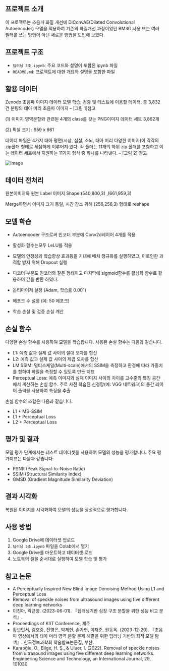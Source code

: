 ## 프로젝트 소개

이 프로젝트는 초음파 화질 개선에 DiConvAE(Dilated Convolutional Autoencoder) 모델을 적용하여 기존의 화질개선 과정이었던 BM3D 사용 또는 여러 필터를 쓰는 방법이 아닌 새로운 방법을 도입해 보았다.

## 프로젝트 구조

- `딥러닝 5조.ipynb`: 주요 코드와 설명이 포함된 ipynb 파일
-  `README.md`: 프로젝트에 대한 개요와 설명을 포함한 파일

## 활용 데이터

Zenodo 초음파 이미지 데이터
모델 학습, 검증 및 테스트에 이용할 데이터, 총 3,832건 분량의 태아 머리 초음파 이미지 – [그림 1]참고

(1) 이미지 영역분할와 관련된 4개의 class를 갖는 PNG이미지 데이터 세트 3,862개

(2) 픽셀 크기 : 959 x 661

데이터 파일은 4가지 태아 평면(시상, 심실, 소뇌, 태아 머리 다양한 이미지)이 각각의 zip폴더 형태로 
세심하게 이루어져 있다. 
각 폴더는 11개의 하위 zip 폴더를 포함하고 이는 데이터 세트에서 지원하는 11가지 형식 중 하나를 나타낸다. – [그림 2] 참고 

![image](https://github.com/mkpark0/-/assets/127065297/3477b121-799a-4e7e-ac07-90db3b403cdd)



## 데이터 전처리

원본이미지와 원본 Label 이미지 Shape:(540,800,3) ,(661,959,3)

Merge하면서 이미지 크기 통일, 시간 감소 위해 (256,256,3) 형태로 reshape

## 모델 학습

- Autoencoder 구조로써 인코더 부분에 Conv2d레이어 4개를 적용

- 활성화 함수는모두 LeLU를 적용

- 모델의 안정성과 학습향상 효과등을 기대해 배치 정규화를 실행하였고, 이로인한 과적합 방지 위해 Dropout 실행

- 디코더 부분도 인코더와 같은 형태이고 마지막에 sigmoid함수를 활성화 함수로 활용하여 값을 반환 하였다.

- 옵티마이저 설정 (Adam, 학습률 0.001)

- 에포크 수 설정 (예: 50 에포크)

- 학습 손실 및 검증 손실 계산

## 손실 함수

다양한 손실 함수를 사용하여 모델을 학습합니다. 사용된 손실 함수는 다음과 같습니다.

- L1: 예측 값과 실제 값 사이의 절대 오차를 합산
- L2: 예측 값과 실제 값 사이의 제곱 오차를 합산
- LM SSIM: 멀티스케일(Multi-scale)에서의 SSIM을 측정하고 환경에 따라 가중치를 합하여 화질을 측정할 수 있도록 만든 지표
- Perceptual Loss: 예측 이미지와 실제 이미지 사이의 차이를 고수준의 특징 공간에서 계산하는 손실 함수. 주로 사전 학습된 신경망(예: VGG 네트워크)의 중간 레이어 출력을 사용하여 특징을 추출

손실 함수의 조합은 다음과 같습니다.
- L1 + MS-SSIM
- L1 + Perceptual Loss
- L2 + Perceptual Loss

## 평가 및 결과
모델 평가 단계에서는 테스트 데이터셋을 사용하여 모델의 성능을 평가합니다. 주요 평가지표는 다음과 같습니다:
- PSNR (Peak Signal-to-Noise Ratio)
- SSIM (Structural Similarity Index)
- GMSD (Gradient Magnitude Similarity Deviation)

## 결과 시각화
복원된 이미지를 시각화하여 모델의 성능을 정성적으로 평가합니다.

## 사용 방법
1. Google Drive에 데이터셋 업로드
2. `딥러닝 5조.ipynb` 파일을 Colab에서 열기
3. Google Drive를 마운트하고 데이터셋 로드
4. 노트북의 셀을 순서대로 실행하여 모델 학습 및 평가

## 참고 논문
- A Perceptually Inspired New Blind Image Denoising Method Using L1 and Perceptual Loss
- Removal of speckle noises from ultrasound images using five different deep learning networks
- 이진아, 곽근창. (2023-06-01). 『딥러닝기반 심장 구조 분할을 위한 성능 비교 분석』.
- Proceedings of KIIT Conference, 제주
- 황보민서, 김호중, 전영은, 박제현, 손가현, 이재준, 원동옥. (2023-12-20). 『초음파 영상에서의 태아 머리 영역 분할 문제 해결을 위한 딥러닝 기반의 최적 모델 탐색』. 한국정보과학회 학술발표논문집, 부산.
- Karaoğlu, O., Bilge, H. Ş., & Uluer, I. (2022). Removal of speckle noises from ultrasound images using five different deep learning networks. Engineering Science and Technology, an International Journal, 29, 101030.



